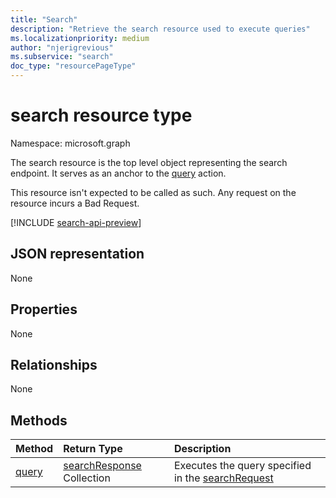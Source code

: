 ```yaml
---
title: "Search"
description: "Retrieve the search resource used to execute queries"
ms.localizationpriority: medium
author: "njerigrevious"
ms.subservice: "search"
doc_type: "resourcePageType"
---
```


# search resource type

Namespace: microsoft.graph

The search resource is the top level object representing the search endpoint. It serves as an anchor to the [query](../api/search-query.md) action.

This resource isn't expected to be called as such. Any request on the resource incurs a Bad Request.

[!INCLUDE [search-api-preview](../../includes/search-api-preview-signup.md)]

## JSON representation

None

## Properties

None

## Relationships

None

## Methods

| Method       | Return Type | Description |
|:-------------|:------------|:------------|
| [query](../api/search-query.md) | [searchResponse](searchresponse.md) Collection| Executes the query specified in the [searchRequest](../resources/searchrequest.md) |

<!-- uuid: 16cd6b66-4b1a-43a1-adaf-3a886856ed98
2019-02-04 14:57:30 UTC -->
<!-- {
  "type": "#page.annotation",
  "description": "Get search",
  "keywords": "",
  "section": "documentation",
  "tocPath": ""
}-->


